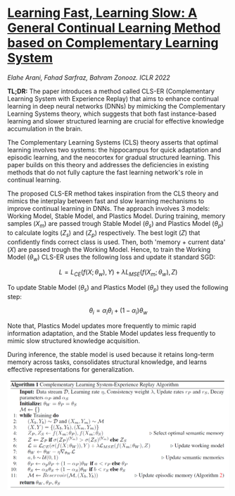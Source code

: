 # [Learning Fast, Learning Slow: A General Continual Learning Method based on Complementary Learning System](https://openreview.net/forum?id=uxxFrDwrE7Y)

*Elahe Arani, Fahad Sarfraz, Bahram Zonooz.* *ICLR 2022*

**TL;DR:** The paper introduces a method called CLS-ER (Complementary Learning System with Experience Replay) that aims to enhance continual learning in deep neural networks (DNNs) 
by mimicking the Complementary Learning Systems theory, which suggests that both fast instance-based learning and slower structured learning are crucial for effective knowledge accumulation in the brain.

The Complementary Learning Systems (CLS) theory asserts that optimal learning involves two systems: the hippocampus for quick adaptation and episodic learning, and the neocortex for gradual structured learning. 
This paper builds on this theory and addresses the deficiencies in existing methods that do not fully capture the fast learning network's role in continual learning.

The proposed CLS-ER method takes inspiration from the CLS theory and mimics the interplay between fast and slow learning mechanisms to improve continual learning in DNNs. 
The approach involves 3 models: Working Model, Stable Model, and Plastics Model. 
During training, memory samples ($X_m)$ are passed trough Stable Model ($\theta_s$) and Plastics Model ($\theta_p$) to calculate logits ($Z_s$) and ($Z_p$) respectively. 
The best logit ($Z$) that confidently finds correct class is used. 
Then, both 'memory + current data' ($X$) are passed trough the Working Model.
Hence, to train the Working Model ($\theta_w$) CLS-ER uses the following loss and update it standard SGD:

$$
L = L_{CE}(f(X;\theta_w), Y) + \lambda L_{MSE}(f(X_m;\theta_w), Z)
$$

To update Stable Model ($\theta_s$) and Plastics Model ($\theta_p$) they used the following step:

$$
\theta_i = \alpha_i \theta_i + (1 - \alpha_i) \theta_w
$$

Note that, Plastics Model updates more frequently to mimic rapid information adaptation,  and the Stable Model updates less frequently to mimic slow structured knowledge acquisition.

During inference, the stable model is used because it retains long-term memory across tasks, consolidates structural knowledge, and learns effective representations for generalization.


<p align="center">
  <img src="https://github.com/muratonuryildirim/muratonuryildirim/blob/master/blog/img/cls-er.png?raw=true" width=700>
</p>
